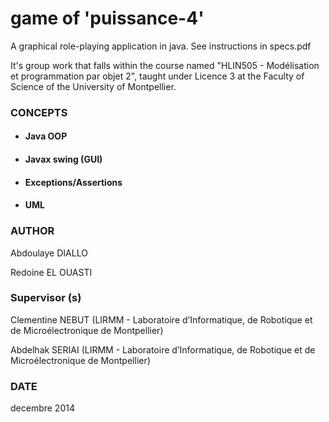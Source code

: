 # game of 'puissance-4'
A graphical role-playing application in java. See instructions in specs.pdf

It's group work that falls within the course named "HLIN505 - Modélisation et programmation par objet 2", taught under Licence 3 at the Faculty of Science of the University of Montpellier. 

### CONCEPTS
  * #### Java OOP
  * #### Javax swing (GUI)
  * #### Exceptions/Assertions
  * #### UML

### AUTHOR

Abdoulaye DIALLO

Redoine EL OUASTI


### Supervisor (s) 
Clementine NEBUT (LIRMM - Laboratoire d’Informatique, de Robotique et de Microélectronique de Montpellier)

Abdelhak SERIAI (LIRMM - Laboratoire d’Informatique, de Robotique et de Microélectronique de Montpellier)

### DATE
decembre 2014

